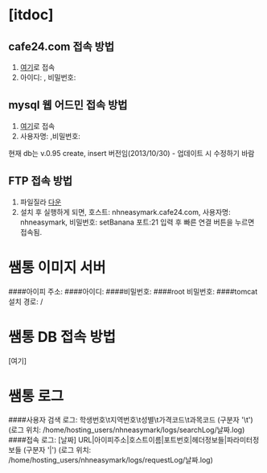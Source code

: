 [itdoc]
==================================================

cafe24.com 접속 방법
---------------------------------------
1. [여기](http://www.cafe24.com)로 접속
2. 아이디: , 비밀번호: 

mysql 웹 어드민 접속 방법
--------------------------------------

1. [여기](http://umj64-001.cafe24.com/WebMysql)로 접속
2. 사용자명: ,비밀번호: 

현재 db는 v.0.95 create, insert 버전임(2013/10/30)  - 업데이트 시 수정하기 바람

FTP 접속 방법
--------------------------------------
1. 파일질라 [다운](http://sourceforge.net/projects/filezilla/files/FileZilla_Client/3.7.3/FileZilla_3.7.3_win32-setup.exe/download?accel_key=57%3A1383117996%3Ahttps%253A//filezilla-project.org/download.php%253Ftype%253Dclient%3A848ae275%2432102f87e2f245cc1f9379e2ee9aa89ffbe9292b&click_id=9bfc7fec-4134-11e3-a306-0200ac1d1d0b&source=accel)
2. 설치 후 실행하게 되면,
   호스트: nhneasymark.cafe24.com, 사용자명: nhneasymark, 비밀번호: setBanana 포트:21
   입력 후 빠른 연결 버튼을 누르면 접속됨.
   

쌤통 이미지 서버
================================================
####아이피 주소: 
####아이디:
####비밀번호:
####root 비밀번호: 
####tomcat 설치 경로: /

쌤통 DB 접속 방법
===============================================
[여기]



쌤통 로그
=========================
####사용자 검색 로그: 학생번호\t지역번호\t성별\t가격코드\t과목코드 (구분자 '\t')
(로그 위치: /home/hosting_users/nhneasymark/logs/searchLog/날짜.log)
####접속 로그: [날짜] URL|아이피주소|호스트이름|포트번호|헤더정보들|파라미터정보들 (구분자 '|')
(로그 위치: /home/hosting_users/nhneasymark/logs/requestLog/날짜.log)

